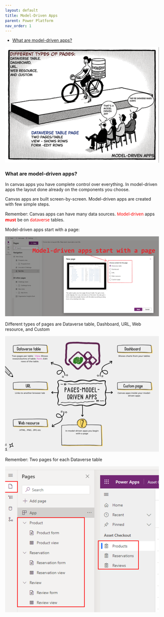 ```yaml
---
layout: default
title: Model-Driven Apps
parent: Power Platform
nav_order: 1
---
```

- [What are model-driven apps?](#what-are-model-driven-apps)

![alt text](images\modeldriven2-1.png)
### What are model-driven apps?

In canvas apps you have complete control over everything. In model-driven apps the layout done already  on the components you choose.

Canvas apps are built screen-by-screen. Model-driven apps are created with few simple steps.

Remember: Canvas apps can have many data sources. <span style="color: red; font-family: Segoe UI, sans-serif;">Model-driven</span> apps <span style="color: red; font-family: Segoe UI, sans-serif;">**must**</span> be on <span style="color: red; font-family: Segoe UI, sans-serif;">dataverse</span> tables.

Model-driven apps start with a page:

![alt text](images\image-88.png)

Different types of pages are Dataverse table, Dashboard, URL, Web resource, and Custom

![alt text](images\pages_model_driven_apps.png)

Remember: Two pages for each Dataverse table

![alt text](images\image-90.png)